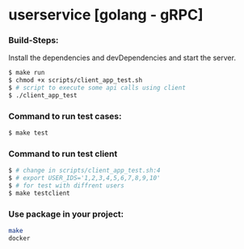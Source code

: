 # userservice [golang - gRPC]

### Build-Steps:

Install the dependencies and devDependencies and start the server.

```sh
$ make run
$ chmod +x scripts/client_app_test.sh
$ # script to execute some api calls using client
$ ./client_app_test
```

### Command to run test cases:

```sh
$ make test
```

### Command to run test client 

```sh
$ # change in scripts/client_app_test.sh:4
$ # export USER_IDS='1,2,3,4,5,6,7,8,9,10'
$ # for test with diffrent users
$ make testclient
```

### Use package in your project:

```sh
make
docker
```